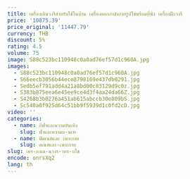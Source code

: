 ```yaml
---
title: เครื่องเดินวงรีสําหรับใช้ในบ้าน เครื่องออกกําลังกายรูปไข่พร้อมที่นั่ง เครื่องฝึกวงรี
price: '10875.39'
price_original: '11447.79'
currency: THB
discount: 5%
rating: 4.5
volume: 75
image: S88c523bc110948c0a0ad76ef57d1c960A.jpg
images:
  - S88c523bc110948c0a0ad76ef57d1c960A.jpg
  - S66eecb3056b44ece8798169e437db0291.jpg
  - Sedb5ef791add4a21a8bd00c83129d9c0z.jpg
  - S383b875eea6e45ee9ce4d3f4aa24da66Z.jpg
  - S4268b3b0276a451ab615abccb30e809bS.jpg
  - Sc540a0f925d64c51bb9f5939d1c0fd2cD.jpg
video: ''
categories:
  - name: กีฬาและความบันเทิง
    slug: ฬาและความบ-นเท
  - name: ฟิตเนสและ เพาะกาย
    slug: ตเนสและ-เพาะกาย
slug: เคร-องเด-นวงร-าหร-บใช
encode: onrsXq2
lang: th
---
```

  